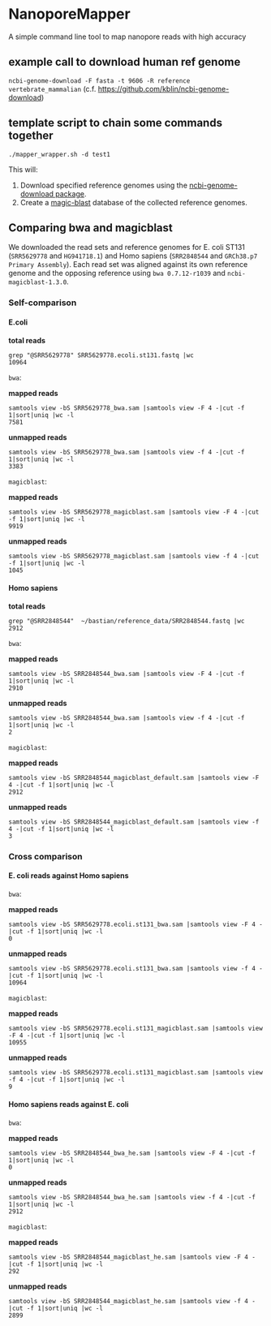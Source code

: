 # NanoporeMapper
A simple command line tool to map nanopore reads with high accuracy


## example call to download human ref genome

`ncbi-genome-download -F fasta -t 9606 -R reference vertebrate_mammalian`
(c.f. https://github.com/kblin/ncbi-genome-download)

## template script to chain some commands together  
`./mapper_wrapper.sh -d test1`

This will:
1. Download specified reference genomes using the [ncbi-genome-download package](https://github.com/kblin/ncbi-genome-download).
2. Create a [magic-blast](https://ncbi.github.io/magicblast/) database of the collected reference genomes.


## Comparing bwa and magicblast

We downloaded the read sets and reference genomes for E. coli ST131 (`SRR5629778` and `HG941718.1`) and Homo sapiens (`SRR2848544` and `GRCh38.p7 Primary Assembly`). Each read set was aligned against its own reference genome and the opposing reference using `bwa 0.7.12-r1039` and `ncbi-magicblast-1.3.0`.

### Self-comparison

#### E.coli

**total reads**
```
grep "@SRR5629778" SRR5629778.ecoli.st131.fastq |wc
10964
```

`bwa`:

**mapped reads**
```
samtools view -bS SRR5629778_bwa.sam |samtools view -F 4 -|cut -f 1|sort|uniq |wc -l
7581
```

**unmapped reads**
```
samtools view -bS SRR5629778_bwa.sam |samtools view -f 4 -|cut -f 1|sort|uniq |wc -l
3383
```

`magicblast`:

**mapped reads**
```
samtools view -bS SRR5629778_magicblast.sam |samtools view -F 4 -|cut -f 1|sort|uniq |wc -l
9919
```

**unmapped reads**
```
samtools view -bS SRR5629778_magicblast.sam |samtools view -f 4 -|cut -f 1|sort|uniq |wc -l
1045
```


#### Homo sapiens

**total reads**
```
grep "@SRR2848544"  ~/bastian/reference_data/SRR2848544.fastq |wc
2912
```
`bwa`:

**mapped reads**
```
samtools view -bS SRR2848544_bwa.sam |samtools view -F 4 -|cut -f 1|sort|uniq |wc -l
2910
```

**unmapped reads**
```
samtools view -bS SRR2848544_bwa.sam |samtools view -f 4 -|cut -f 1|sort|uniq |wc -l
2
```

`magicblast`:

**mapped reads**
```
samtools view -bS SRR2848544_magicblast_default.sam |samtools view -F 4 -|cut -f 1|sort|uniq |wc -l
2912
```

**unmapped reads**
```
samtools view -bS SRR2848544_magicblast_default.sam |samtools view -f 4 -|cut -f 1|sort|uniq |wc -l
3
```

### Cross comparison

#### E. coli reads against Homo sapiens
`bwa`:

**mapped reads**
```
samtools view -bS SRR5629778.ecoli.st131_bwa.sam |samtools view -F 4 -|cut -f 1|sort|uniq |wc -l
0
```

**unmapped reads**
```
samtools view -bS SRR5629778.ecoli.st131_bwa.sam |samtools view -f 4 -|cut -f 1|sort|uniq |wc -l
10964
```

`magicblast`:

**mapped reads**
```
samtools view -bS SRR5629778.ecoli.st131_magicblast.sam |samtools view -F 4 -|cut -f 1|sort|uniq |wc -l
10955
```

**unmapped reads**
```
samtools view -bS SRR5629778.ecoli.st131_magicblast.sam |samtools view -f 4 -|cut -f 1|sort|uniq |wc -l
9
```

#### Homo sapiens reads against E. coli

`bwa`:

**mapped reads**
```
samtools view -bS SRR2848544_bwa_he.sam |samtools view -F 4 -|cut -f 1|sort|uniq |wc -l
0
```

**unmapped reads**
```
samtools view -bS SRR2848544_bwa_he.sam |samtools view -f 4 -|cut -f 1|sort|uniq |wc -l
2912
```

`magicblast`:

**mapped reads**
```
samtools view -bS SRR2848544_magicblast_he.sam |samtools view -F 4 -|cut -f 1|sort|uniq |wc -l
292
```

**unmapped reads**
```
samtools view -bS SRR2848544_magicblast_he.sam |samtools view -f 4 -|cut -f 1|sort|uniq |wc -l
2899
```
